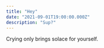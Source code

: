 ```yaml
---
title: "Hey"
date: "2021-09-01T19:00:00.000Z"
description: "Sup?"
---
```


Crying only brings solace for yourself.
